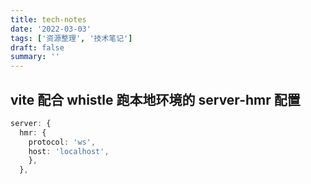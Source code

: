 ```yaml
---
title: tech-notes
date: '2022-03-03'
tags: ['资源整理', '技术笔记']
draft: false
summary: ''
---
```


## vite 配合 whistle 跑本地环境的 server-hmr 配置

```typescript
server: {
  hmr: {
    protocol: 'ws',
    host: 'localhost',
    },
  },
```
